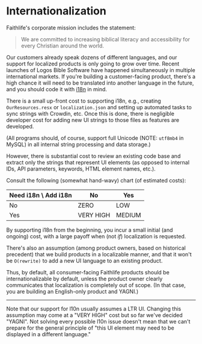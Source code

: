 # Internationalization

Faithlife's corporate mission includes the statement:

> We are committed to increasing biblical literacy and accessibility for every Christian around the world.

Our customers already speak dozens of different languages, and our support for localized products is only going to grow over time. Recent launches of Logos Bible Software have happened simultaneously in multiple international markets. If you're building a customer-facing product, there's a high chance it will need to be translated into another language in the future, and you should code it with [i18n](https://en.wikipedia.org/wiki/Internationalization_and_localization) in mind. 

There is a small up-front cost to supporting i18n, e.g., creating `OurResources.resx` or `localization.json` and setting up automated tasks to sync strings with Crowdin, etc. Once this is done, there is negligible developer cost for adding new UI strings to those files as features are developed.

(All programs should, of course, support full Unicode (NOTE: `utf8mb4` in MySQL) in all internal string processing and data storage.)

However, there is substantial cost to review an existing code base and extract only the strings that represent UI elements (as opposed to internal IDs, API parameters, keywords, HTML element names, etc.).

Consult the following (somewhat hand-wavy) chart (of estimated costs):

Need i18n \ Add i18n | No | Yes
--- | --- | ---
No | ZERO  | LOW
Yes | VERY HIGH | MEDIUM

By supporting i18n from the beginning, you incur a small initial (and ongoing) cost, with a large payoff when (not *if*) localization is requested.

There's also an assumption (among product owners, based on historical precedent) that we build products in a localizable manner, and that it won't be `O(rewrite)` to add a new UI language to an existing product.

Thus, by default, all consumer-facing Faithlife products should be internationalizable by default, unless the product owner clearly communicates that localization is completely out of scope. (In that case, you are building an English-only product and YAGNI.)

<hr>

Note that our support for l10n usually assumes a LTR UI. Changing this assumption may come at a "VERY HIGH" cost but so far we've decided "YAGNI". Not solving every possible l10n issue doesn't mean that we can't prepare for the general principle of "this UI element may need to be displayed in a different language."
